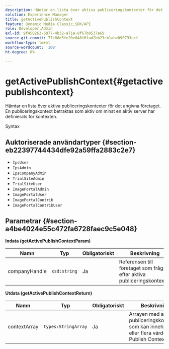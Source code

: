 ```yaml
---
description: Hämtar en lista över aktiva publiceringskontexter för det angivna företaget. En publiceringskontext betraktas som aktiv om minst en aktiv server har definierats för kontexten.
solution: Experience Manager
title: getActivePublishContext
feature: Dynamic Media Classic,SDK/API
role: Developer,Admin
exl-id: 9f450263-6877-4b32-a71a-8f67b0537a69
source-git-commit: 77c88d5fe20e048f6fad2bb23cb1abe090793acf
workflow-type: tm+mt
source-wordcount: '108'
ht-degree: 0%

---
```


# getActivePublishContext{#getactivepublishcontext}

Hämtar en lista över aktiva publiceringskontexter för det angivna företaget. En publiceringskontext betraktas som aktiv om minst en aktiv server har definierats för kontexten.

Syntax

## Auktoriserade användartyper {#section-eb22397744434dfe92a59ffa2883c2e7}

* `IpsUser`
* `IpsAdmin`
* `IpsCompanyAdmin`
* `TrialSiteAdmin`
* `TrialSiteUser`
* `ImagePortalAdmin`
* `ImagePortalUser`
* `ImagePortalContrib`
* `ImagePortalContribUser`

## Parametrar {#section-a4be4024e55c472fa6728faec9c5e048}

**Indata (getActivePublishContextParam)**

| Namn | Typ | Obligatoriskt | Beskrivning |
|---|---|---|---|
| companyHandle | `xsd:string` | Ja | Referensen till företaget som frågar efter aktiva publiceringskontexter |

**Utdata (getActivePublishContextReturn)**

| Namn | Typ | Obligatoriskt | Beskrivning |
|---|---|---|---|
| contextArray | `types:StringArray` | Ja | Arrayen med aktiva publiceringskontexter, som kan innehålla noll eller flera värden från Publish Context. |
